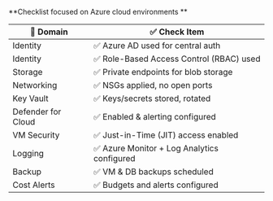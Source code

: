 **Checklist focused on Azure cloud environments **

| 🧱 Domain          | ✅ Check Item                               |
| ------------------ | ------------------------------------------   |
| Identity           | ✅ Azure AD used for central auth           |
| Identity           | ✅ Role-Based Access Control (RBAC) used    |
| Storage            | ✅ Private endpoints for blob storage       |
| Networking         | ✅ NSGs applied, no open ports              |
| Key Vault          | ✅ Keys/secrets stored, rotated             |
| Defender for Cloud | ✅ Enabled & alerting configured            |
| VM Security        | ✅ Just-in-Time (JIT) access enabled        |
| Logging            | ✅ Azure Monitor + Log Analytics configured |
| Backup             | ✅ VM & DB backups scheduled                |
| Cost Alerts        | ✅ Budgets and alerts configured            |
